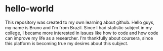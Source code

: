 # hello-world
This repository was created to my own learning about github.
Hello guys, my name is Bruno and I'm from Brazil. Since I had statistic subject in my college, I became more interested in issues like how to code and how code can improve my life as a researcher. I'm thankfully about coursera, since this platform is becoming true my desires about this subject.
